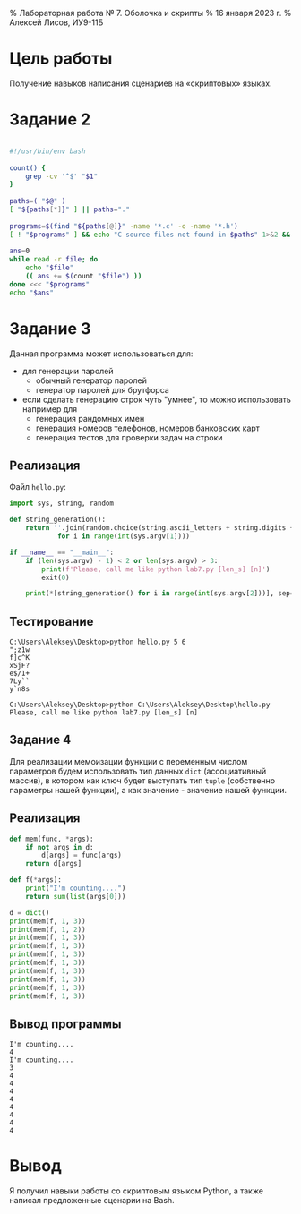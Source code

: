 % Лабораторная работа № 7. Оболочка и скрипты
% 16 января 2023 г.
% Алексей Лисов, ИУ9-11Б

# Цель работы
Получение навыков написания сценариев на «скриптовых» языках.

# Задание 2
```bash

#!/usr/bin/env bash
 
count() {
    grep -cv '^$' "$1"
}
 
paths=( "$@" )
[ "${paths[*]}" ] || paths="."
 
programs=$(find "${paths[@]}" -name '*.c' -o -name '*.h')
[ ! "$programs" ] && echo "C source files not found in $paths" 1>&2 && exit 1
 
ans=0
while read -r file; do
    echo "$file"
    (( ans += $(count "$file") ))
done <<< "$programs"
echo "$ans"

```

# Задание 3

Данная программа может использоваться для:
* для генерации паролей
    + обычный генератор паролей
    + генератор паролей для брутфорса
* если сделать генерацию строк чуть "умнее", то можно использовать например для
    + генерация рандомных имен
    + генерация номеров телефонов, номеров банковских карт
    + генерация тестов для проверки задач на строки

## Реализация

Файл `hello.py`:

```python
import sys, string, random

def string_generation():
    return ''.join(random.choice(string.ascii_letters + string.digits + string.punctuation) 
            for i in range(int(sys.argv[1])))

if __name__ == "__main__":
    if (len(sys.argv) - 1) < 2 or len(sys.argv) > 3:
        print(f'Please, call me like python lab7.py [len_s] [n]')
        exit(0)

    print(*[string_generation() for i in range(int(sys.argv[2]))], sep='\n')
```

## Тестирование

```
C:\Users\Aleksey\Desktop>python hello.py 5 6
";z1w
f]c^K
xSjF?
e$/1+
7Ly``
y`n8s

C:\Users\Aleksey\Desktop>python C:\Users\Aleksey\Desktop\hello.py
Please, call me like python lab7.py [len_s] [n]
```

## Задание 4

Для реализации мемоизации функции с переменным числом параметров будем использовать 
тип данных ```dict``` (ассоциативный массив), в котором как ключ будет выступать 
тип ```tuple``` (собственно параметры нашей функции),
а как значение - значение нашей функции.

## Реализация
```python
def mem(func, *args):
    if not args in d:
        d[args] = func(args)
    return d[args]

def f(*args):
    print("I'm counting....")
    return sum(list(args[0]))

d = dict()
print(mem(f, 1, 3))
print(mem(f, 1, 2))
print(mem(f, 1, 3))
print(mem(f, 1, 3))
print(mem(f, 1, 3))
print(mem(f, 1, 3))
print(mem(f, 1, 3))
print(mem(f, 1, 3))
print(mem(f, 1, 3))
print(mem(f, 1, 3))
```

## Вывод программы
```
I'm counting....
4
I'm counting....
3
4
4
4
4
4
4
4
4
```

# Вывод
Я получил навыки работы со скриптовым языком Python, а также
написал предложенные сценарии на Bash.
